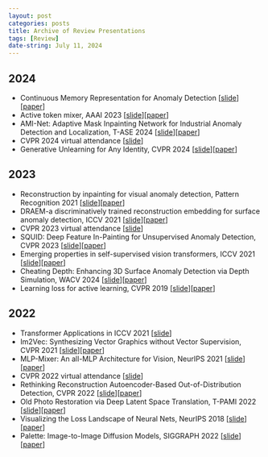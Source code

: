 ```yaml
---
layout: post
categories: posts
title: Archive of Review Presentations
tags: [Review]
date-string: July 11, 2024
---
```


## 2024
* Continuous Memory Representation for Anomaly Detection [<a href="https://github.com/YeongHyeon/Review_Presentations/blob/main/slides/240315_GRAD_review.pdf">slide</a>][<a href="https://arxiv.org/abs/2402.18293">paper</a>]
* Active token mixer, AAAI 2023 [<a href="https://github.com/YeongHyeon/Review_Presentations/blob/main/slides/240325_ATM_review.pdf">slide</a>][<a href="https://ojs.aaai.org/index.php/AAAI/article/view/25376">paper</a>]
* AMI-Net: Adaptive Mask Inpainting Network for Industrial Anomaly Detection and Localization, T-ASE 2024 [<a href="https://github.com/YeongHyeon/Review_Presentations/blob/main/slides/240401_AMINet_review.pdf">slide</a>][<a href="">paper</a>]
* CVPR 2024 virtual attendance [<a href="https://github.com/YeongHyeon/Review_Presentations/blob/main/slides/240704_CVPR24_review.pdf">slide</a>]  
* Generative Unlearning for Any Identity, CVPR 2024 [<a href="https://github.com/YeongHyeon/Review_Presentations/blob/main/slides/240711_GUIDE_review.pdf">slide</a>][<a href="https://openaccess.thecvf.com/content/CVPR2024/html/Seo_Generative_Unlearning_for_Any_Identity_CVPR_2024_paper.html">paper</a>]  

## 2023
* Reconstruction by inpainting for visual anomaly detection, Pattern Recognition 2021 [<a href="https://github.com/YeongHyeon/Review_Presentations/blob/main/slides/230108_RIAD_review.pdf">slide</a>][<a href="https://www.sciencedirect.com/science/article/pii/S0031320320305094?casa_token=bKzqmn8N5bgAAAAA:NuG3wQ5it2xPjAK8yAqMZSbaUNV_4IRZzsxAoOj8dSZEwWKJv6am4-y3Orb_Fp9OkJPhvePLLP4">paper</a>]
* DRAEM-a discriminatively trained reconstruction embedding for surface anomaly detection, ICCV 2021 [<a href="https://github.com/YeongHyeon/Review_Presentations/blob/main/slides/230519_DRAEM_review.pdf">slide</a>][<a href="https://openaccess.thecvf.com/content/ICCV2021/html/Zavrtanik_DRAEM_-_A_Discriminatively_Trained_Reconstruction_Embedding_for_Surface_Anomaly_ICCV_2021_paper.html">paper</a>]
* CVPR 2023 virtual attendance [<a href="https://github.com/YeongHyeon/Review_Presentations/blob/main/slides/230630_CVPR23_review.pdf">slide</a>]  
* SQUID: Deep Feature In-Painting for Unsupervised Anomaly Detection, CVPR 2023 [<a href="https://github.com/YeongHyeon/Review_Presentations/blob/main/slides/230714_SQUID_review.pdf">slide</a>][<a href="https://openaccess.thecvf.com/content/CVPR2023/html/Xiang_SQUID_Deep_Feature_In-Painting_for_Unsupervised_Anomaly_Detection_CVPR_2023_paper.html">paper</a>]
* Emerging properties in self-supervised vision transformers, ICCV 2021 [<a href="https://github.com/YeongHyeon/Review_Presentations/blob/main/slides/230725_DINO_review.pdf">slide</a>][<a href="https://openaccess.thecvf.com/content/ICCV2021/html/Caron_Emerging_Properties_in_Self-Supervised_Vision_Transformers_ICCV_2021_paper">paper</a>]
* Cheating Depth: Enhancing 3D Surface Anomaly Detection via Depth Simulation, WACV 2024 [<a href="https://github.com/YeongHyeon/Review_Presentations/blob/main/slides/231123_CheatingDepth_review.pdf">slide</a>][<a href="https://openaccess.thecvf.com/content/WACV2024/html/Zavrtanik_Cheating_Depth_Enhancing_3D_Surface_Anomaly_Detection_via_Depth_Simulation_WACV_2024_paper.html">paper</a>]
* Learning loss for active learning, CVPR 2019 [<a href="https://github.com/YeongHyeon/Review_Presentations/blob/main/slides/231226_ActiveLearning_review.pdf">slide</a>][<a href="https://openaccess.thecvf.com/content_CVPR_2019/html/Yoo_Learning_Loss_for_Active_Learning_CVPR_2019_paper.html">paper</a>]  

## 2022
* Transformer Applications in ICCV 2021 [<a href="https://github.com/YeongHyeon/Review_Presentations/blob/main/slides/220127_Transformer_applications.pdf">slide</a>]  
* Im2Vec: Synthesizing Vector Graphics without Vector Supervision, CVPR 2021 [<a href="https://github.com/YeongHyeon/Review_Presentations/blob/main/slides/220324_Im2Vec_review.pdf">slide</a>][<a href="https://openaccess.thecvf.com/content/CVPR2021/html/Reddy_Im2Vec_Synthesizing_Vector_Graphics_Without_Vector_Supervision_CVPR_2021_paper.html">paper</a>]  
* MLP-Mixer: An all-MLP Architecture for Vision, NeurIPS 2021 [<a href="https://github.com/YeongHyeon/Review_Presentations/blob/main/slides/220421_MLPMixer_review.pdf">slide</a>][<a href="https://proceedings.neurips.cc/paper/2021/hash/cba0a4ee5ccd02fda0fe3f9a3e7b89fe-Abstract.html">paper</a>]  
* CVPR 2022 virtual attendance [<a href="https://github.com/YeongHyeon/Review_Presentations/blob/main/slides/220725_CVPR22_review.pdf">slide</a>]  
* Rethinking Reconstruction Autoencoder-Based Out-of-Distribution Detection, CVPR 2022 [<a href="https://github.com/YeongHyeon/Review_Presentations/blob/main/slides/220713_RethinkingOoD_review.pdf">slide</a>][<a href="https://openaccess.thecvf.com/content/CVPR2022/html/Zhou_Rethinking_Reconstruction_Autoencoder-Based_Out-of-Distribution_Detection_CVPR_2022_paper.html">paper</a>]  
* Old Photo Restoration via Deep Latent Space Translation, T-PAMI 2022 [<a href="https://github.com/YeongHyeon/Review_Presentations/blob/main/slides/220916_OldPhotoRestoration_review.pdf">slide</a>][<a href="https://ieeexplore.ieee.org/abstract/document/9744329?casa_token=-DZsAU0VWcsAAAAA:LGhbZ744IvpZH2eKw9RQv2QP1_ntd76K9WDP66MT0ZSCUcyWnnFfCdXpKuoo9rihra_F1FdnaA">paper</a>]  
* Visualizing the Loss Landscape of Neural Nets, NeurIPS 2018 [<a href="https://github.com/YeongHyeon/Review_Presentations/blob/main/slides/221021_LossLandscape_review.pdf">slide</a>][<a href="https://proceedings.neurips.cc/paper/2018/hash/a41b3bb3e6b050b6c9067c67f663b915-Abstract.html">paper</a>]  
* Palette: Image-to-Image Diffusion Models, SIGGRAPH 2022 [<a href="https://github.com/YeongHyeon/Review_Presentations/blob/main/slides/221118_Palette_review.pdf">slide</a>][<a href="https://dl.acm.org/doi/abs/10.1145/3528233.3530757">paper</a>]

